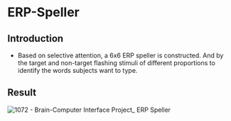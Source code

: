 # ERP-Speller

## Introduction
* Based on selective attention, a 6x6 ERP speller is constructed. And by the target and non-target flashing stimuli of different proportions to identify the words subjects want to type.

## Result
![1072 - Brain-Computer Interface Project_ ERP Speller](https://user-images.githubusercontent.com/10221555/132675992-b8624f9e-401e-4061-97d3-978407816d40.gif)
